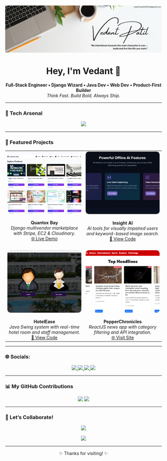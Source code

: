 <!-- Banner -->
<p align="center">
  <img src="profilebg.png" alt="Vedant Patil Banner" />
</p>

<!-- Intro -->
<h1 align="center">Hey, I'm Vedant 👋</h1>
<p align="center">
  <strong>Full-Stack Engineer • Django Wizard • Java Dev • Web Dev • Product-First Builder</strong><br>
  <em>Think Fast. Build Bold. Always Ship.</em>
</p>

---

<!-- Tech Stack -->
### 🧠 Tech Arsenal
<p align="center">
  <img src="https://skillicons.dev/icons?i=django,python,java,js,react,mysql,postgres,docker,aws,html,css,git,tailwind" />
</p>

---

<!-- Projects Showcase -->
### 🚀 Featured Projects

<p align="center">
  <table>
    <tr>
      <td align="center" width="50%">
        <img src="quantoxbay.png" alt="Quantox Bay" width="100%" height="200px" style="object-fit: cover; border-radius: 10px;" /><br><br>
        <strong>Quantox Bay</strong><br>
        <em>Django multivendor marketplace with Stripe, EC2 & Cloudinary.</em><br>
        <a href="https://quantoxbay.onrender.com">🌐 Live Demo</a>
      </td>
      <td align="center" width="50%">
        <img src="insightai.jpeg" alt="Insight AI" width="100%" height="200px" style="object-fit: cover; border-radius: 10px;" /><br><br>
        <strong>Insight AI</strong><br>
        <em>AI tools for visually impaired users and keyword-based image search.</em><br>
        <a href="https://github.com/vedantmpatil/Insight-AI">📂 View Code</a>
      </td>
    </tr>
    <tr><td colspan="2"><br></td></tr>
    <tr>
      <td align="center" width="50%">
        <img src="hotelease.png" alt="HotelEase" width="100%" height="200px" style="object-fit: cover; border-radius: 10px;" /><br><br>
        <strong>HotelEase</strong><br>
        <em>Java Swing system with real-time hotel room and staff management.</em><br>
        <a href="https://github.com/vedantmpatil/Hotel-Management-System-">📂 View Code</a>
      </td>
      <td align="center" width="50%">
        <img src="pepperchronicles.png" alt="PepperChronicles" width="100%" height="200px" style="object-fit: cover; border-radius: 10px;" /><br><br>
        <strong>PepperChronicles</strong><br>
        <em>ReactJS news app with category filtering and API integration.</em><br>
        <a href="https://pepperchronicles.netlify.app/">🌐 Visit Site</a>
      </td>
    </tr>
  </table>
</p>

---

<!-- Socials -->
### 🌐 Socials:
<p align="center">
  <a href="https://instagram.com/vedantpatilofficial">
    <img src="https://img.shields.io/badge/Instagram-E4405F?style=for-the-badge&logo=instagram&logoColor=white" />
  </a>
  <a href="https://www.linkedin.com/in/vedant-patil-389b862a6/">
    <img src="https://img.shields.io/badge/LinkedIn-0077B5?style=for-the-badge&logo=linkedin&logoColor=white" />
  </a>
  <a href="https://wa.me/917721837807">
    <img src="https://img.shields.io/badge/WhatsApp-25D366?style=for-the-badge&logo=whatsapp&logoColor=white" />
  </a>
  <a href="mailto:vedantmpatilofficial@gmail.com">
    <img src="https://img.shields.io/badge/Gmail-D14836?style=for-the-badge&logo=gmail&logoColor=white" />
  </a>
</p>

---

<!-- Contributions Count -->
### 📊 My GitHub Contributions

<p align="center">
  <img src="https://github-readme-streak-stats.herokuapp.com/?user=vedantmpatil&theme=tokyonight&hide_border=true" />
  <img src="https://github-readme-stats.vercel.app/api?username=vedantmpatil&show_icons=true&theme=tokyonight&hide_border=true&count_private=true" />
</p>



---

<!-- Collaborate -->
### 🤝 Let’s Collaborate!
<p align="center">
  <img src="https://readme-typing-svg.herokuapp.com?font=Fira+Code&weight=600&size=22&pause=1000&center=true&vCenter=true&multiline=true&width=700&height=70&lines=Open+to+collaborate+on+bold+ideas+%F0%9F%92%A1;Let%E2%80%99s+build+tech+that+actually+matters+%F0%9F%93%B1" />
</p>

<p align="center">
   <a href="https://www.linkedin.com/in/vedant-patil-389b862a6/">
    <img src="https://img.shields.io/badge/LinkedIn-0077B5?style=for-the-badge&logo=linkedin&logoColor=white" />
  </a>
</p>

---

<p align="center">✨ Thanks for visiting! ✨</p>
